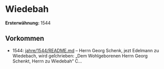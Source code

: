 # Wiedebah

**Ersterwähnung:** 1544

## Vorkommen
- 1544: [jahre/1544/README.md](../jahre/1544/README.md) – Herrn Georg Schenk, jezt Edelmann zu Wiedebach,
wird geſchrieben: „Dem Wohlgeborenen Herrn Georg
Schenkt, Herrn zu Wiedebah“ C...
